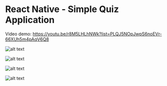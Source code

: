 # React Native - Simple Quiz Application

Video demo: https://youtu.be/r8M5LHLhNWk?list=PLQJ5NOpJwpS6noEVr-66XUh5m4pAqV6Q8

![alt text](https://image.ibb.co/easz5T/photo_01.jpg)

![alt text](https://image.ibb.co/nvdYX8/photo_04.jpg)

![alt text](https://image.ibb.co/gaPwkT/photo_03.jpg)

![alt text](https://image.ibb.co/mQF8zo/photo_05.jpg)
